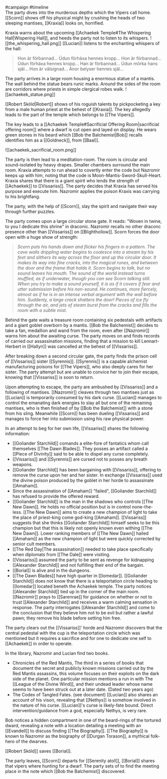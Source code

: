 #campaign #timeline 
<span  
class='ob-timelines'  
data-date='1344-02-06'  
data-title='Infiltrating the Achaekek Temple'  
data-class='orange'  
data-img = 'Images/achaekek_statue.png'  
data-type='range'>  
The party dives into the murderous depths which the Vipers call home.
</span>
[[Scorn]] shows off his physical might by crushing the heads of two sleeping mantises, [[Kraxia]] looks on, horrified.

Kraxia warns about the upcoming [[Achaekek Temple#The Whispering Hall|Wispering Hall]], and heeds the party not to listen to its whispers. 
![[the_whispering_hall.png]]
[[Lucian]] listens to the enchanting whispers of the hall:
>Hon är förbannad... Údun förhäxa hennes kropp... Hon är förbannad... Údun förhäxa hennes kropp... Han är förbannad... Údun mörka hans själ... Hon är välsignad... Anor belyser hennes själ...

The party arrives in a large room housing a enormous statue of a mantis. The wall behind the statue bears runic marks. Around the sides of the room are corridors where priests in simple clergical robes walk.
![[achaekek_statue.png]]

[[Robert Sköld|Robert]] shows of his roguish talents by pickpocketing a key from a male human priest at the behest of [[Kraxia]]. The key allegedly leads to the part of the temple which belongs to [[The Vipers]]. 

The key leads to a [[Achaekek Temple#Sacrificial Offering Room|sacrificial offering room]] where a dwarf is cut open and layed on display. He wears green stones in his beard which [[Bob the Balchemist|Bob]] recalls identifies him as a [[Goldneck]], from [[Baal]]. 

![[achaekek_sacrificial_room.png]]

The party is then lead to a meditation-room. The room is circular and sound-isolated by heavy drapes. Smaller chambers surround the main room. Kraxia attempts to run ahead to covertly enter the code but Nazromir keeps up with him, noting that the code is Moon-Mantis-Sword-Skull-Heart. Kraxia shares that there is a giant spirit who lends the strength of [[Achaekek]] to [[Vissariss]].  The party decides that Kraxia has served his purpose and execute him. Nazromir applies the poison Kraxis was carrying to his brightfang. 

The party, with the help of [[Scorn]], slay the spirit and navigate their way through further puzzles. 

The party comes upon a large circular stone gate. It reads: "Woven in twine, to you I dedicate this shrine" in draconic. Nazromir recalls no other draconc presence other than [[Vissariss]] on [[Blighthollow]]. Scorn forces the door open with a huge show of strength:
>_Scorn puts his hands down and flicker his fingers in a pattern. The cave walls drippling water begins to coalesce into a stream by his feet and slithers its way across the floor and up the circular door. It makes its way into fine cracks, into the magical runes, and between the door and the frame that holds it. Scorn begins to talk, but no sound leaves his mouth. The sound of the world instead turns muffled, as if underwater, though you can see Scorn talking still. When you try to make a sound yourself, it is as if it covers if fear and utter submission before his non-sound. He continues, more fiercely, almost as if he is in an intense verbal argument with the wall before him. Suddenly, a large crack shatters the door! Pieces of ice fly through the air, and jets of steam burst from the cracks and fills the room with a subtle mist._

Behind the gate waits a treasure room containing six pedestals with artifacts and a giant goblet overborn by a mantis. [[Bob the Balchemist]] decides to take a fan, medallion and wand from the room, even after [[Nazromir]] warns him about the awaiting curse. The party moves on and finds records of carried our assassination missions, finding that a mission to kill Lennart-Herbert in [[Hallyn]] was cancelled at the behest of [[Vissariss]].

After breaking down a second circular gate, the party finds the prison cell of [[Vissariss]] sister [[Syrennis]]. [[Syrennis]] is a capable alchemist manufacturing poisons for [[The Vipers]], who also deeply cares for her sister.  The party attempt but are unable to convice her to join their escape, knowing that [[Vissariss]] is soon to return.

Upon attempting to escape, the party are ambushed by [[Vissariss]] and a following of mantises. [[Nazromir]] cleaves through two mantises just as [[Lucian]] is temporarily consumed by his dark curse. [[Lucian]] manages to control the emanating dark energies to slay all but one of the remaining mantises, who is then finished of by [[Bob the Balchemist]] with a stone from his sling. Meanwhile [[Scorn]] has been dueling [[Vissariss]] and manages to force her into submission using his raw physical power.

In an attempt to beg for her own life, [[Vissariss]] shares the following information:
* [[Goliander Starchild]] comands a elite-fore of fantatics whom call themselves [[The Dawn Blades]]. They posses an artifact called a [[Piece of Divinity]] said to be able to dispel any curse completely.
* [[Vissariss]] and [[Syrennis]] are cursed not to posses any breath weapons.
* [[Goliander Starchild]] has been bargaining with [[Vissariss]], offering to remove the curse upon her and her sister. In exchange [[Vissariss]] used the divine poison produced by the goblet in her horde to assassinate [[Amaham]].
* Since the assassination of [[Amaham]] "failed", [[Goliander Starchild]] has refused to provide the offered reward.
* [[Goliander Starchild]] is the man in the shadows who controls [[The New Dawn]]. He holds no official position but is in control none-the-less. [[The New Dawn]] aims to create a new champion of light to take the place of priest-king come god-king [[Amaham]].  [[Vissariss]] suggests that she thinks [[Goliander Starchild]] himself seeks to be this champion but that this is likely not openly known even withing [[The New Dawn]]. Lower ranking members of [[The New Dawn]] hailed [[Amaham]] as the new champion of light but were quickly corrected by senior cult members.
* [[The Red Day|The assassination]] needed to take place specifically when diplomats from [[The Dale]] were visiting.
* [[Vissariss]] assumed the party to be sent as revenge for kidnapping [[Alexander Starchild]] and not fulfilling their end of the bargain.
* [[Borial]] is alive and in the dungeons.
* [[The Dawn Blades]] have high quarter in [[Iomedar]]. [[Goliander Starchild]] does not know that there is a teleportation circle heading to [[Iomedar]] located beneth the Achaekek temple.
The party notices [[Alexander Starchild]] tied up in the corner of the main room. [[Nazromir]] prays to [[Sarenrae]] for guidance on whether or not to trust [[Alexander Starchild]] and receives a warm calming sensation in response. The party interrogates [[Alexander Starchild]] and come to the conclusion that they believe him not to be evil but rather a lawful pawn; they remove his blade before setting him free.

The party clears out the [[Vissariss]]' horde and Nazromir discovers that the central pedestal with the cup is the teleportation circle which was mentioned but it requires a sacrifice and for one to dedicate one self to [[Achaekek]] in order to operate.

In the library, Nazromir and Lucian find two books.
* Chronicles of the Red Mantis, The third in a series of books that document the secret and publicly known missions carried out by the Red Mantis assassins, this volume focuses on their exploits on the dark side of the planet. One particular mission mentions a run in with The [[League of the Divine Wind]], and their undead leader whose name seems to have been struck out at a later date. (Dated two years ago)
* The Codex of Tangled Fates. (see document)
[[Lucian]] also shares an account of his vison, revealing that [[Nethys]] is somehow involved in the nature of his curse. [[Lucian]]'s curse is likely-fate bound. Direct intervention/guidance from a god, especially Nethys, is very rare. 

Bob notices a hidden compartment in one of the beard-rings of the tortured dward, revealing a note with a location detailing a meeting with an [[Evandell]] to discuss finding [[The Biography]]. [[The Biography]] is known to Nazromir as the biography of [[Durgan Torason]], a mythical folk-hero of the dwarves. 

[[Robert Sköld]] saves [[Borial]].

The party leaves, [[Scorn]] departs for [[Serenity atoll]], [[Borial]] shares that vipers where hunting for a dwarf. The party sets of to find the meeting place in the note which [[Bob the Balchemist]] discovered.